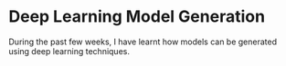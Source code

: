 # Deep Learning Model Generation

During the past few weeks, I have learnt how models can be generated using deep learning techniques. 
